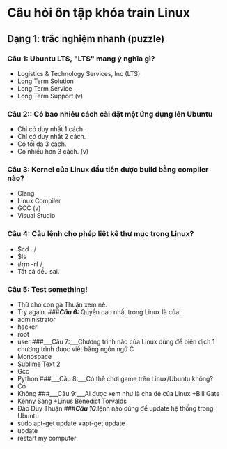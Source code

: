 # Câu hỏi ôn tập khóa train Linux

## Dạng 1: trắc nghiệm nhanh (puzzle)

### __Câu 1:__ Ubuntu LTS, "LTS" mang ý nghĩa gì?
+ Logistics & Technology Services, Inc (LTS)
+ Long Term Solution
+ Long Term Service
+ Long Term Support (v)

### __Câu 2:__: Có bao nhiêu cách cài đặt một ứng dụng lên Ubuntu
+ Chỉ có duy nhất 1 cách.
+ Chỉ có duy nhất 2 cách.
+ Có tối đa 3 cách.
+ Có nhiều hơn 3 cách. (v)

### __Câu 3:__ Kernel của Linux đầu tiên được build bằng compiler nào?
+ Clang
+ Linux Compiler
+ GCC (v)
+ Visual Studio

### __Câu 4:__ Câu lệnh cho phép liệt kê thư mục trong Linux?
+ $cd ../
+ $ls
+ #rm -rf /
+ Tất cả đều sai.

### __Câu 5:__ Test something!
+ Thử cho con gà Thuận xem nè.
+ Try again.
###___Câu 6:___ Quyền cao nhất trong Linux là của:
+ administrator
+ hacker
+ root
+ user
###___Câu 7:___Chương trình nào của Linux dùng để biên dịch 1 chương trình đưọc viết bằng ngôn ngữ C
+ Monospace
+ Sublime Text 2
+ Gcc
+ Python
###___Câu 8:___Có thể chơi game trên Linux/Ubuntu không?
+ Có
+ Không
###___Câu 9:___Ai được xem như là cha đẻ của Linux
+Bill Gate
+ Kenny Sang
+Linus Benedict Torvalds
+ Đào Duy Thuận
###___Câu 10___:lệnh nào dùng để update hệ thống trong Ubuntu
+ sudo apt-get update
+apt-get update
+ update
+ restart my computer